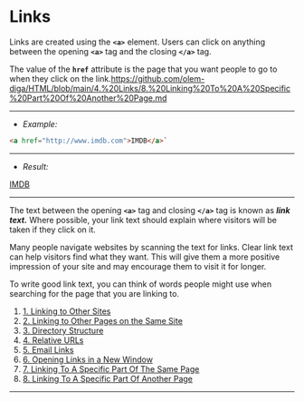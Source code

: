# Links

Links are created using the **`<a>`** element. Users can click on anything between the opening **`<a>`** tag and the closing **`</a>`** tag.

The value of the **`href`** attribute is the page that you want people to go to when they click on the link.https://github.com/olem-diga/HTML/blob/main/4.%20Links/8.%20Linking%20To%20A%20Specific%20Part%20Of%20Another%20Page.md

---
- *Example:*

```html
<a href="http://www.imdb.com">IMDB</a>`
```
---
- *Result:*

<a href="http://www.imdb.com">IMDB</a>

---

The text between the opening **`<a>`** tag and closing **`</a>`** tag is known as ***link text.*** Where possible, your link text should explain where visitors will be taken if they click on it.

Many people navigate websites by scanning the text for links. Clear link text can help visitors find what they want. This will give them a more positive impression of your site and may encourage them to visit it for longer.

To write good link text, you can think of words people might use when searching for the page that you are linking to.

1. [1. Linking to Other Sites](https://github.com/olem-diga/HTML/blob/main/4.%20Links/1.%20Linking%20to%20Other%20Sites.md)
2. [2. Linking to Other Pages on the Same Site](https://github.com/olem-diga/HTML/blob/main/4.%20Links/2.%20Linking%20to%20Other%20Pages%20on%20the%20Same%20Site.md)
3. [3. Directory Structure](https://github.com/olem-diga/HTML/blob/main/4.%20Links/3.%20Directory%20Structure.md)
4. [4. Relative URLs](https://github.com/olem-diga/HTML/blob/main/4.%20Links/4.%20Relative%20URLs.md)
5. [5. Email Links](https://github.com/olem-diga/HTML/blob/main/4.%20Links/5.%20Email%20Links.md)
6. [6. Opening Links in a New Window](https://github.com/olem-diga/HTML/blob/main/4.%20Links/6.%20Opening%20Links%20in%20a%20New%20Window.md)
7. [7. Linking To A Specific Part Of The Same Page](https://github.com/olem-diga/HTML/blob/main/4.%20Links/7.%20Linking%20To%20A%20Specific%20Part%20Of%20The%20Same%20Page.md)
8. [8. Linking To A Specific Part Of Another Page](https://github.com/olem-diga/HTML/blob/main/4.%20Links/8.%20Linking%20To%20A%20Specific%20Part%20Of%20Another%20Page.md)

---


